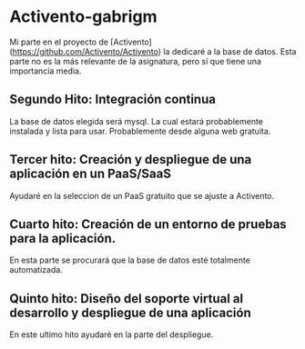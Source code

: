 # Activento-gabrigm

Mi parte en el proyecto de [Activento] (https://github.com/Activento/Activento) la dedicaré a la base de datos. Esta parte no es la más relevante de la asignatura, pero sí que tiene una importancia media.

## Segundo Hito: Integración continua
La base de datos elegida será mysql. La cual estará probablemente instalada y lista para usar. Probablemente desde alguna web gratuita.

## Tercer hito: Creación y despliegue de una aplicación en un PaaS/SaaS
Ayudaré en la seleccion de un PaaS gratuito que se ajuste a Activento.

## Cuarto hito: Creación de un entorno de pruebas para la aplicación.
En esta parte se procurará que la base de datos esté totalmente automatizada.

## Quinto hito: Diseño del soporte virtual al desarrollo y despliegue de una aplicación
En este ultimo hito ayudaré en la parte del despliegue.
